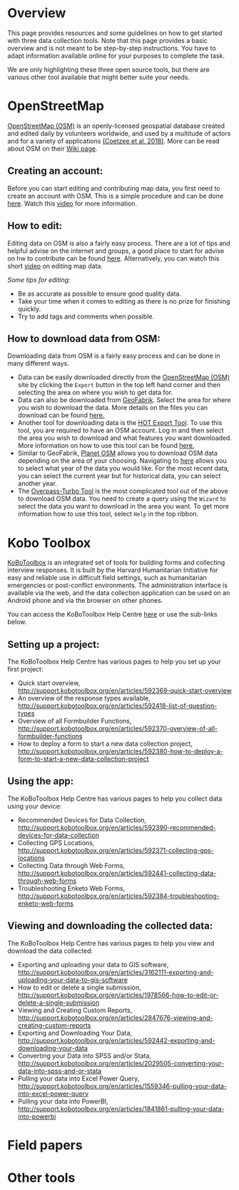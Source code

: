 # Overview
This page provides resources and some guidelines on how to get started with three data collection tools. Note that this page provides a basic overview and is not meant to be step-by-step instructions. You have to adapt information available online for your purposes to complete the task.

We are only highlighting these three open source tools, but there are various other tool available that might better suite your needs. 

# OpenStreetMap
[OpenStreetMap (OSM)](https://www.openstreetmap.org/#map=6/-28.676/24.677) is an openly-licensed geospatial database created and edited daily by volunteers worldwide, and used by a multitude of actors and for a variety of applications [(Coetzee et al. 2018)](https://www.int-arch-photogramm-remote-sens-spatial-inf-sci.net/XLII-4-W8/35/2018/isprs-archives-XLII-4-W8-35-2018.pdf). More can be read about OSM on their [Wiki page](https://wiki.openstreetmap.org/wiki/Main_Page).

## Creating an account:
Before you can start editing and contributing map data, you first need to create an account with OSM. This is a simple procedure and can be done [here](https://www.openstreetmap.org/user/new). Watch this [video](https://youtu.be/VVBw5BfBOXY) for more information.

## How to edit:
Editing data on OSM is also a fairly easy process. There are a lot of tips and helpful advise on the internet and groups, a good place to start for advise on hw to contribute can be found [here](https://wiki.openstreetmap.org/wiki/Contribute_map_data). Alternatively, you can watch this short [video](https://youtu.be/Lf4UjJqBsvU) on editing map data.

*Some tips for editing:*
* Be as accurate as possible to ensure good quality data.
* Take your time when it comes to editing as there is no prize for finishing quickly.
* Try to add tags and comments when possible.

## How to download data from OSM:
Downloading data from OSM is a fairly easy process and can be done in many different ways. 

* Data can be easily downloaded directly from the [OpenStreetMap (OSM)](https://www.openstreetmap.org/#map=6/-28.676/24.677) site by clicking the `Export` button in the top left hand corner and then selecting the area on where you wish to get data for. 
* Data can also be downloaded from [GeoFabrik](https://download.geofabrik.de/index.html). Select the area for where you wish to download the data. More details on the files you can download can be found [here.](http://download.geofabrik.de/technical.html)
* Another tool for downloading data is the [HOT Export Tool](https://export.hotosm.org/en/v3/). To use this tool, you are required to have an OSM account. Log in and then select the area you wish to download and what features you want downloaded. More information on how to use this tool can be found [here.](https://export.hotosm.org/en/v3/learn)
* Similar to GeoFabrik, [Planet OSM](https://planet.openstreetmap.org) allows you to download OSM data depending on the area of your choosing. Navigating to [here](https://planet.openstreetmap.org/planet/) allows you to select what year of the data you would like. For the most recent data, you can select the current year but for historical data, you can select another year. 
* The [Overpass-Turbo Tool](https://overpass-turbo.eu) is the most complicated tool out of the above to download OSM data. You need to create a query using the `Wizard` to select the data you want to download in the area you want. To get more information how to use this tool, select `Help` in the top ribbon. 

# Kobo Toolbox
[KoBoToolbox](https://www.kobotoolbox.org) is an integrated set of tools for building forms and collecting interview responses. It is built by the Harvard Humanitarian Initiative for easy and reliable use in difficult field settings, such as humanitarian emergencies or post-conflict environments. The administration interface is available via the web, and the data collection application can be used on an Android phone and via the browser on other phones.

You can access the KoBoToolbox Help Centre [here](http://support.kobotoolbox.org/en/) or use the sub-links below.

## Setting up a project:

The KoBoToolbox Help Centre has various pages to help you set up your first project:
* Quick start overview, http://support.kobotoolbox.org/en/articles/592369-quick-start-overview
* An overview of the response types available, http://support.kobotoolbox.org/en/articles/592418-list-of-question-types
* Overview of all Formbuilder Functions, http://support.kobotoolbox.org/en/articles/592370-overview-of-all-formbuilder-functions
* How to deploy a form to start a new data collection project, http://support.kobotoolbox.org/en/articles/592380-how-to-deploy-a-form-to-start-a-new-data-collection-project

## Using the app:

The KoBoToolbox Help Centre has various pages to help you collect data using your device:
* Recommended Devices for Data Collection, http://support.kobotoolbox.org/en/articles/592390-recommended-devices-for-data-collection
* Collecting GPS Locations, http://support.kobotoolbox.org/en/articles/592371-collecting-gps-locations
* Collecting Data through Web Forms, http://support.kobotoolbox.org/en/articles/592441-collecting-data-through-web-forms
* Troubleshooting Enketo Web Forms, http://support.kobotoolbox.org/en/articles/592384-troubleshooting-enketo-web-forms

## Viewing and downloading the collected data:

The KoBoToolbox Help Centre has various pages to help you view and download the data collected:
* Exporting and uploading your data to GIS software, http://support.kobotoolbox.org/en/articles/3162111-exporting-and-uploading-your-data-to-gis-software
* How to edit or delete a single submission, http://support.kobotoolbox.org/en/articles/1978566-how-to-edit-or-delete-a-single-submission
* Viewing and Creating Custom Reports, http://support.kobotoolbox.org/en/articles/2847676-viewing-and-creating-custom-reports
* Exporting and Downloading Your Data, http://support.kobotoolbox.org/en/articles/592442-exporting-and-downloading-your-data
* Converting your Data into SPSS and/or Stata, http://support.kobotoolbox.org/en/articles/2029505-converting-your-data-into-spss-and-or-stata
* Pulling your data into Excel Power Query, http://support.kobotoolbox.org/en/articles/1559346-pulling-your-data-into-excel-power-query
* Pulling your data into PowerBI, http://support.kobotoolbox.org/en/articles/1841861-pulling-your-data-into-powerbi

# Field papers

# Other tools